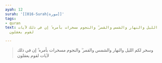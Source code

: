 ```yaml
---
ayah: 12
surah: '[[016-Surah|سورة]]'
tags:
- quran
text: وسخر لكم الليل والنهار والشمس والقمر ۖ والنجوم مسخرات بأمره ۗ إن في ذلك لآيات
  لقوم يعقلون

---
```

> وسخر لكم الليل والنهار والشمس والقمر ۖ والنجوم مسخرات بأمره ۗ إن في ذلك لآيات لقوم يعقلون
